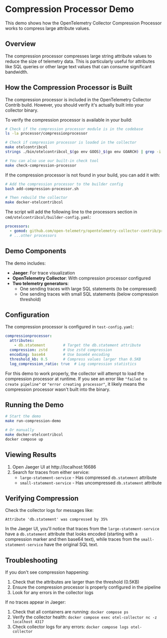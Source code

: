 # Compression Processor Demo

This demo shows how the OpenTelemetry Collector Compression Processor works to compress large attribute values.

## Overview

The compression processor compresses large string attribute values to reduce the size of telemetry data. This is particularly useful for attributes like SQL queries or other large text values that can consume significant bandwidth.

## How the Compression Processor is Built

The compression processor is included in the OpenTelemetry Collector Contrib build. However, you should verify it's actually built into your collector binary.

To verify the compression processor is available in your build:

```bash
# Check if the compression processor module is in the codebase
ls -la processor/compressionprocessor

# Check if compression processor is loaded in the collector
make otelcontribcol
strings ./bin/otelcontribcol_$(go env GOOS)_$(go env GOARCH) | grep -i compressionprocessor

# You can also use our built-in check tool
make check-compression-processor
```

If the compression processor is not found in your build, you can add it with:

```bash
# Add the compression processor to the builder config
bash add-compression-processor.sh

# Then rebuild the collector 
make docker-otelcontribcol
```

The script will add the following line to the processors section in `cmd/otelcontribcol/builder-config.yaml`:

```yaml
processors:
  - gomod: github.com/open-telemetry/opentelemetry-collector-contrib/processor/compressionprocessor
  # ...other processors
```

## Demo Components

The demo includes:
- **Jaeger**: For trace visualization
- **OpenTelemetry Collector**: With compression processor configured
- **Two telemetry generators**:
  - One sending traces with large SQL statements (to be compressed)
  - One sending traces with small SQL statements (below compression threshold)

## Configuration

The compression processor is configured in `test-config.yaml`:

```yaml
compressionprocessor:
  attributes:
    - db.statement        # Target the db.statement attribute
  compression: zstd       # Use zstd compression
  encoding: base64        # Use base64 encoding
  threshold_kb: 0.5       # Compress values larger than 0.5KB
  log_compression_ratio: true  # Log compression statistics
```

For this demo to work properly, the collector will attempt to load the compression processor at runtime. If you see an error like `"failed to create pipeline"` or `"error creating processor"`, it likely means the compression processor wasn't built into the binary.

## Running the Demo

```bash
# Start the demo
make run-compression-demo

# Or manually
make docker-otelcontribcol
docker compose up
```

## Viewing Results

1. Open Jaeger UI at http://localhost:16686
2. Search for traces from either service:
   - `large-statement-service` - Has compressed `db.statement` attribute
   - `small-statement-service` - Has uncompressed `db.statement` attribute

## Verifying Compression

Check the collector logs for messages like:
```
Attribute 'db.statement' was compressed by 35%
```

In the Jaeger UI, you'll notice that traces from the `large-statement-service` have a `db.statement` attribute that looks encoded (starting with a compression marker and then base64 text), while traces from the `small-statement-service` have the original SQL text.

## Troubleshooting

If you don't see compression happening:

1. Check that the attributes are larger than the threshold (0.5KB)
2. Ensure the compression processor is properly configured in the pipeline
3. Look for any errors in the collector logs

If no traces appear in Jaeger:
1. Check that all containers are running: `docker compose ps`
2. Verify the collector health: `docker compose exec otel-collector nc -z localhost 4317`
3. Check collector logs for any errors: `docker compose logs otel-collector`
